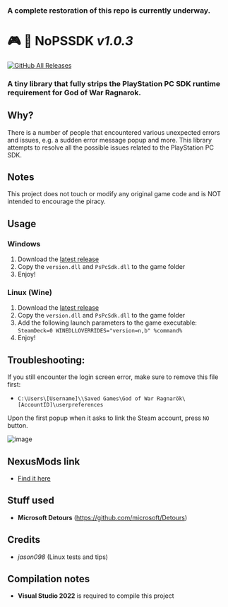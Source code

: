 ### A complete restoration of this repo is currently underway.

# 🎮 🚨 **NoPSSDK** _v1.0.3_
[![GitHub All Releases](https://img.shields.io/github/downloads/iArtorias/nopssdk/total.svg)](https://github.com/iArtorias/nopssdk/releases)

### A tiny library that fully strips the PlayStation PC SDK runtime requirement for God of War Ragnarok.

## Why?

There is a number of people that encountered various unexpected errors and issues, e.g. a sudden error message popup and more.
This library attempts to resolve all the possible issues related to the PlayStation PC SDK.

## Notes

This project does not touch or modify any original game code and is NOT intended to encourage the piracy.

## Usage

### Windows

1. Download the [latest release](https://github.com/iArtorias/nopssdk/releases/latest)
2. Copy the `version.dll` and `PsPcSdk.dll` to the game folder
3. Enjoy!

### Linux (Wine)

1. Download the [latest release](https://github.com/iArtorias/nopssdk/releases/latest)
2. Copy the `version.dll` and `PsPcSdk.dll` to the game folder
3. Add the following launch parameters to the game executable: `SteamDeck=0 WINEDLLOVERRIDES="version=n,b" %command%`
4. Enjoy!

## Troubleshooting:

If you still encounter the login screen error, make sure to remove this file first: 

- `C:\Users\[Username]\\Saved Games\God of War Ragnarök\[AccountID]\userpreferences`

Upon the first popup when it asks to link the Steam account, press `NO` button.

![image](https://github.com/user-attachments/assets/ea39abda-e315-4d67-9b8d-7a08467272ad)

## NexusMods link
- [Find it here](https://www.nexusmods.com/godofwarragnarok/mods/22/)

## Stuff used

- **Microsoft Detours** (https://github.com/microsoft/Detours)

## Credits

- *jason098* (Linux tests and tips)

## Compilation notes

- **Visual Studio 2022** is required to compile this project
